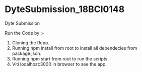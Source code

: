 # DyteSubmission_18BCI0148
Dyte Submission

Run the Code by :-
1) Cloning the Repo.
2) Running npm install from root to install all dependecies from package.json.
3) Running npm start from root to run the scripts.
4) Viti localhost:3000 in browser to see the app.
